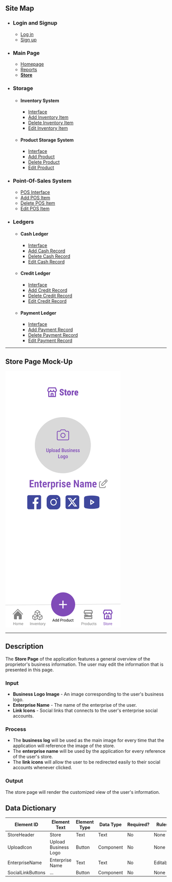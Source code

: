 ## Site Map

- ### Login and Signup

  * [Log in](LogIn.md)
  * [Sign up](SignUp.md)

- ### Main Page

  * [Homepage](Homepage.md)
  * [Reports](Reports.md)
  * [**Store**](#store-page-mock-up)

- ### Storage

  - #### Inventory System

    * [Interface](Inventory.md)
    * [Add Inventory Item]()
    * [Delete Inventory Item]()
    * [Edit Inventory Item]()

  - #### Product Storage System

    * [Interface](Products.md)
    * [Add Product]()
    * [Delete Product]()
    * [Edit Product]()

- ### Point-Of-Sales System

  * [POS Interface](PointOfSales.md)
  * [Add POS Item]()
  * [Delete POS Item]()
  * [Edit POS Item]()

- ### Ledgers

  * #### Cash Ledger

    * [Interface](CashLedger.md)
    * [Add Cash Record]()
    * [Delete Cash Record]()
    * [Edit Cash Record]()

  * #### Credit Ledger

    * [Interface](CreditLedger.md)
    * [Add Credit Record]()
    * [Delete Credit Record]()
    * [Edit Credit Record]()
  
  * #### Payment Ledger

    * [Interface](PaymentLedger.md)
    * [Add Payment Record]()
    * [Delete Payment Record]()
    * [Edit Payment Record]()

---

## Store Page Mock-Up

![Store Page Mock-Up Image](mock-up-photos//store.png)

---

## Description
The **Store Page** of the application features a general overview of the proprietor's business information. The user may edit the information that is presented in this page.

### Input

* **Business Logo Image** - An image corresponding to the user's business logo.
* **Enterprise Name** - The name of the enterprise of the user.
* **Link Icons** - Social links that connects to the user's enterprise social accounts.

### Process

* The **business log** will be used as the main image for every time that the application will reference the image of the store.
* The **enterprise name** will be used by the application for every reference of the user's store.
* The **link icons** will allow the user to be redirected easily to their social accounts whenever clicked.

### Output

The store page will render the customized view of the user's information.

## Data Dictionary
| Element ID | Element Text | Element Type | Data Type | Required? | Rules |
|---|---|---|---|---|---|
|StoreHeader|Store|Text|Text|No|None|
|UploadIcon|Upload Business Logo|Button|Component|No|None|
|EnterpriseName|Enterprise Name|Text|Text|No|Editable|
|SocialLinkButtons|...|Button|Component|No|None|